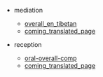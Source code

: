 
- mediation
    - [overall_en_tibetan](/mediation/overall_en_tibetan.md)
    - [coming_translated_page](/)


- reception
    - [oral-overall-comp](reception/oral-overall-comp_en_tibetan.md)
    - [coming_translated_page](/)    